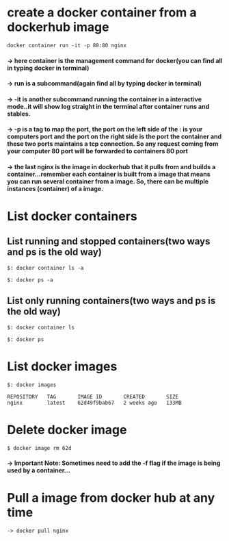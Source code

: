 # create a docker container from a dockerhub image
    
    docker container run -it -p 80:80 nginx

#### -> here container is the management command for docker(you can find all in typing docker in terminal)

#### -> run is a subcommand(again find all by typing docker in terminal)

#### -> -it is another subcommand running the container in a interactive mode..it will show log straight in the terminal after container runs and stables.

#### -> -p is a tag to map the port, the port on the left side of the : is your computers port and the port on the right side is the port the container and these two ports maintains a tcp connection. So any request coming from your computer 80 port will be forwarded to containers 80 port

#### -> the last nginx is the image in dockerhub that it pulls from and builds a container...remember each container is built from a image that means you can run several container from a image. So, there can be multiple instances (container) of a image.

# List docker containers

## List running and stopped containers(two ways and ps is the old way)

    $: docker container ls -a
    
    $: docker ps -a

## List only running containers(two ways and ps is the old way)

    $: docker container ls
    
    $: docker ps

# List docker images
    
    $: docker images   
    
    REPOSITORY   TAG       IMAGE ID       CREATED       SIZE
    nginx        latest    62d49f9bab67   2 weeks ago   133MB

# Delete docker image

    $ docker image rm 62d
   
#### -> Important Note: Sometimes need to add the -f flag if the image is being used by a container... 

# Pull a image from docker hub at any time

    -> docker pull nginx
    
    

    

